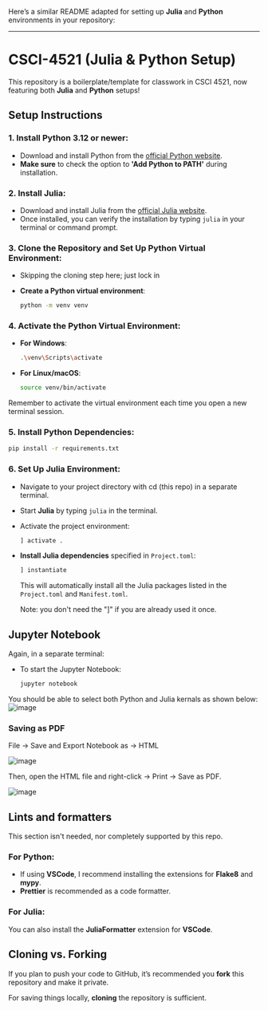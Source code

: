 Here’s a similar README adapted for setting up **Julia** and **Python** environments in your repository:

---

# CSCI-4521 (Julia & Python Setup)

This repository is a boilerplate/template for classwork in CSCI 4521, now featuring both **Julia** and **Python** setups!

## Setup Instructions

### 1. **Install Python 3.12 or newer**:

- Download and install Python from the [official Python website](https://www.python.org/downloads/).
- **Make sure** to check the option to **'Add Python to PATH'** during installation.

### 2. **Install Julia**:

- Download and install Julia from the [official Julia website](https://julialang.org/downloads/).
- Once installed, you can verify the installation by typing `julia` in your terminal or command prompt.

### 3. **Clone the Repository and Set Up Python Virtual Environment**:

- Skipping the cloning step here; just lock in

- **Create a Python virtual environment**:

  ```bash
  python -m venv venv
  ```

### 4. **Activate the Python Virtual Environment**:

- **For Windows**:

  ```bash
  .\venv\Scripts\activate
  ```

- **For Linux/macOS**:
  ```bash
  source venv/bin/activate
  ```

Remember to activate the virtual environment each time you open a new terminal session.

### 5. **Install Python Dependencies**:

```bash
pip install -r requirements.txt
```

### 6. **Set Up Julia Environment**:

- Navigate to your project directory with cd (this repo) in a separate terminal.
- Start **Julia** by typing `julia` in the terminal.
- Activate the project environment:
  ```julia
  ] activate .
  ```
- **Install Julia dependencies** specified in `Project.toml`:

  ```julia
  ] instantiate
  ```

  This will automatically install all the Julia packages listed in the `Project.toml` and `Manifest.toml`.

  Note: you don't need the "]" if you are already used it once.

## Jupyter Notebook

Again, in a separate terminal:

- To start the Jupyter Notebook:
  ```bash
  jupyter notebook
  ```

You should be able to select both Python and Julia kernals as shown below:
![image](https://github.com/user-attachments/assets/319547b6-dd04-414f-8d12-9b0f2b446130)


### Saving as PDF

File -> Save and Export Notebook as -> HTML

![image](https://github.com/user-attachments/assets/20ddb9ca-750e-4e6c-90d4-e4ceea31903c)

Then, open the HTML file and right-click -> Print -> Save as PDF.

![image](https://github.com/user-attachments/assets/d722d11e-1bf5-4864-8981-59ba51ef7c90)

## Lints and formatters

This section isn't needed, nor completely supported by this repo.

### For Python:

- If using **VSCode**, I recommend installing the extensions for **Flake8** and **mypy**.
- **Prettier** is recommended as a code formatter.

### For Julia:

You can also install the **JuliaFormatter** extension for **VSCode**.

## Cloning vs. Forking

If you plan to push your code to GitHub, it’s recommended you **fork** this repository and make it private.

For saving things locally, **cloning** the repository is sufficient.
